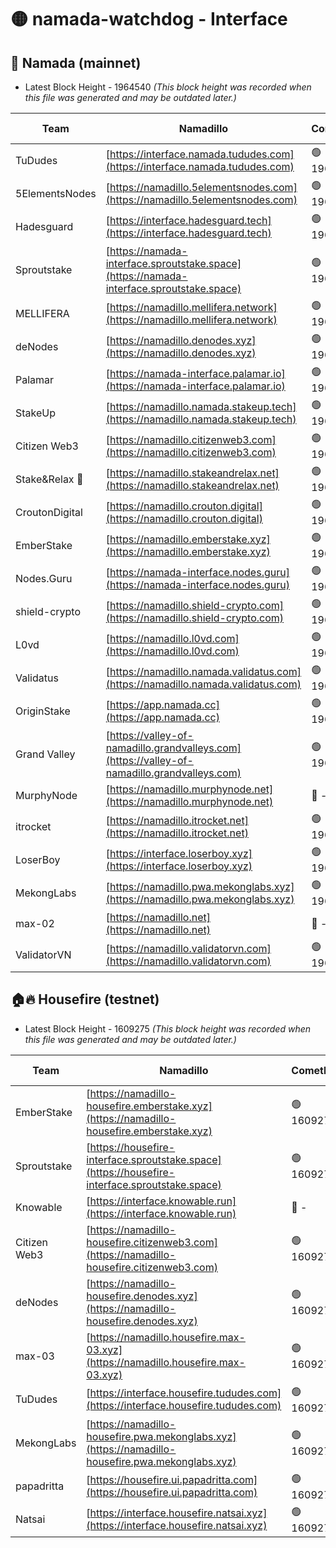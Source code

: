 # 🟡 namada-watchdog - Interface

## 🚀 Namada (mainnet)
- Latest Block Height - 1964540 *(This block height was recorded when this file was generated and may be outdated later.)*

| Team | Namadillo | CometBFT | Indexer | MASP Indexer |
|-|-|-|-|-|
| TuDudes | [https://interface.namada.tududes.com](https://interface.namada.tududes.com) | 🟢 1964515 | 🟢 1964515 | 🟢 1964515 |
| 5ElementsNodes | [https://namadillo.5elementsnodes.com](https://namadillo.5elementsnodes.com) | 🟢 1964515 | 🟢 1964515 | 🟢 1964515 |
| Hadesguard | [https://interface.hadesguard.tech](https://interface.hadesguard.tech) | 🟢 1964516 | 🟢 1964516 | 🟢 1964516 |
| Sproutstake | [https://namada-interface.sproutstake.space](https://namada-interface.sproutstake.space) | 🟢 1964516 | 🟢 1964516 | 🟢 1964517 |
| MELLIFERA | [https://namadillo.mellifera.network](https://namadillo.mellifera.network) | 🟢 1964517 | 🟢 1964517 | 🟢 1964517 |
| deNodes | [https://namadillo.denodes.xyz](https://namadillo.denodes.xyz) | 🟢 1964518 | 🟢 1964518 | 🟢 1964518 |
| Palamar | [https://namada-interface.palamar.io](https://namada-interface.palamar.io) | 🟢 1964519 | 🟢 1964519 | 🟢 1964519 |
| StakeUp | [https://namadillo.namada.stakeup.tech](https://namadillo.namada.stakeup.tech) | 🟢 1964519 | 🟢 1964519 | 🟢 1964519 |
| Citizen Web3 | [https://namadillo.citizenweb3.com](https://namadillo.citizenweb3.com) | 🟢 1964520 | 🟢 1964520 | 🟢 1964520 |
| Stake&Relax 🦥 | [https://namadillo.stakeandrelax.net](https://namadillo.stakeandrelax.net) | 🟢 1964521 | 🟢 1964521 | 🟢 1964521 |
| CroutonDigital | [https://namadillo.crouton.digital](https://namadillo.crouton.digital) | 🟢 1964521 | 🔴 - | 🟢 1964522 |
| EmberStake | [https://namadillo.emberstake.xyz](https://namadillo.emberstake.xyz) | 🟢 1964523 | 🟢 1964523 | 🟢 1964523 |
| Nodes.Guru | [https://namada-interface.nodes.guru](https://namada-interface.nodes.guru) | 🟢 1964523 | 🟢 1964523 | 🟢 1964523 |
| shield-crypto | [https://namadillo.shield-crypto.com](https://namadillo.shield-crypto.com) | 🟢 1964524 | 🟢 1964523 | 🟢 1964524 |
| L0vd | [https://namadillo.l0vd.com](https://namadillo.l0vd.com) | 🟢 1964524 | 🔴 - | 🟢 1964526 |
| Validatus | [https://namadillo.namada.validatus.com](https://namadillo.namada.validatus.com) | 🟢 1964527 | 🔴 - | 🟢 1964529 |
| OriginStake | [https://app.namada.cc](https://app.namada.cc) | 🟢 1964530 | 🟢 1964530 | 🟢 1964530 |
| Grand Valley | [https://valley-of-namadillo.grandvalleys.com](https://valley-of-namadillo.grandvalleys.com) | 🟢 1964531 | 🟢 1964530 | 🟢 1964531 |
| MurphyNode | [https://namadillo.murphynode.net](https://namadillo.murphynode.net) | 🔴 - | 🔴 - | 🔴 - |
| itrocket | [https://namadillo.itrocket.net](https://namadillo.itrocket.net) | 🟢 1964537 | 🟢 1964537 | 🟢 1964537 |
| LoserBoy | [https://interface.loserboy.xyz](https://interface.loserboy.xyz) | 🟢 1964537 | 🟢 1964537 | 🟢 1964537 |
| MekongLabs | [https://namadillo.pwa.mekonglabs.xyz](https://namadillo.pwa.mekonglabs.xyz) | 🟢 1964538 | 🟢 1964538 | 🟢 1964538 |
| max-02 | [https://namadillo.net](https://namadillo.net) | 🔴 - | 🔴 - | 🔴 - |
| ValidatorVN | [https://namadillo.validatorvn.com](https://namadillo.validatorvn.com) | 🟢 1964540 | 🟢 1964540 | 🟢 1964540 |

## 🏠🔥 Housefire (testnet)
- Latest Block Height - 1609275 *(This block height was recorded when this file was generated and may be outdated later.)*

| Team | Namadillo | CometBFT | Indexer | MASP Indexer |
|-|-|-|-|-|
| EmberStake | [https://namadillo-housefire.emberstake.xyz](https://namadillo-housefire.emberstake.xyz) | 🟢 1609270 | 🟢 1609270 | 🟢 1609270 |
| Sproutstake | [https://housefire-interface.sproutstake.space](https://housefire-interface.sproutstake.space) | 🟢 1609270 | 🟢 1609270 | 🟢 1609270 |
| Knowable | [https://interface.knowable.run](https://interface.knowable.run) | 🔴 - | 🔴 - | 🔴 - |
| Citizen Web3 | [https://namadillo-housefire.citizenweb3.com](https://namadillo-housefire.citizenweb3.com) | 🟢 1609272 | 🟢 1609272 | 🔴 1248928 |
| deNodes | [https://namadillo-housefire.denodes.xyz](https://namadillo-housefire.denodes.xyz) | 🟢 1609273 | 🟢 1609273 | 🟢 1609273 |
| max-03 | [https://namadillo.housefire.max-03.xyz](https://namadillo.housefire.max-03.xyz) | 🟢 1609273 | 🟢 1609273 | 🟢 1609273 |
| TuDudes | [https://interface.housefire.tududes.com](https://interface.housefire.tududes.com) | 🟢 1609274 | 🟢 1609274 | 🟢 1609274 |
| MekongLabs | [https://namadillo-housefire.pwa.mekonglabs.xyz](https://namadillo-housefire.pwa.mekonglabs.xyz) | 🟢 1609274 | 🟢 1609274 | 🟢 1609274 |
| papadritta | [https://housefire.ui.papadritta.com](https://housefire.ui.papadritta.com) | 🟢 1609274 | 🟢 1609274 | 🟢 1609274 |
| Natsai | [https://interface.housefire.natsai.xyz](https://interface.housefire.natsai.xyz) | 🟢 1609275 | 🟢 1609275 | 🟢 1609275 |


